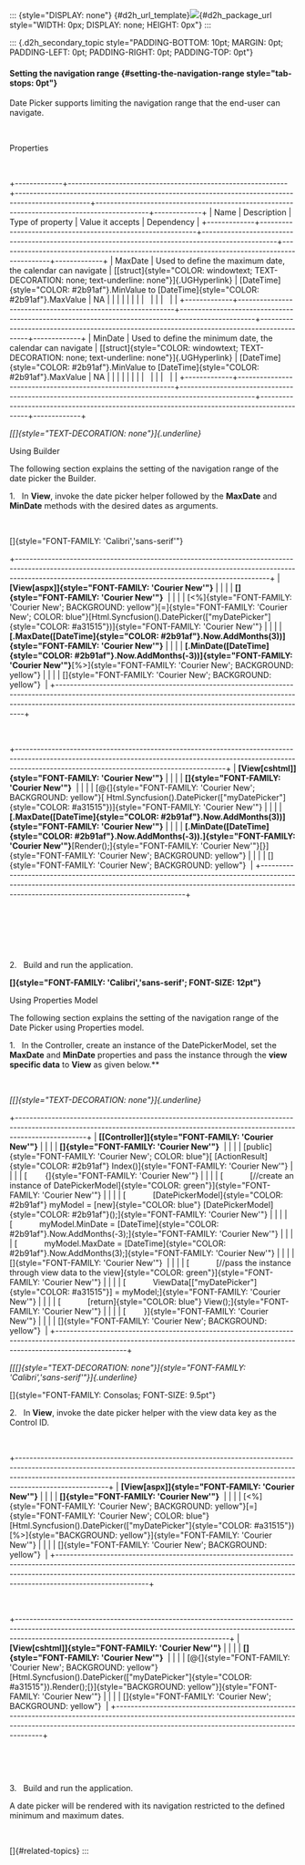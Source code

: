 ::: {style="DISPLAY: none"}
[](ms-xhelp:///?Id=d2h_url_template){#d2h_url_template}![](!package_url!){#d2h_package_url style="WIDTH: 0px; DISPLAY: none; HEIGHT: 0px"}
:::

::: {.d2h_secondary_topic style="PADDING-BOTTOM: 10pt; MARGIN: 0pt; PADDING-LEFT: 0pt; PADDING-RIGHT: 0pt; PADDING-TOP: 0pt"}
#### Setting the navigation range {#setting-the-navigation-range style="tab-stops: 0pt"}

Date Picker supports limiting the navigation range that the end-user can navigate.

 

Properties

 

+-------------+------------------------------------------------------------+--------------------------------------------------------------------------------------------------+--------------------------------------------------------------------------------------------+-------------+
| Name        | Description                                                | Type of property                                                                                 | Value it accepts                                                                           | Dependency  |
+-------------+------------------------------------------------------------+--------------------------------------------------------------------------------------------------+--------------------------------------------------------------------------------------------+-------------+
| MaxDate     | Used to define the maximum date, the calendar can navigate | [[struct]{style="COLOR: windowtext; TEXT-DECORATION: none; text-underline: none"}]{.UGHyperlink} | [DateTime]{style="COLOR: #2b91af"}.MinValue to [DateTime]{style="COLOR: #2b91af"}.MaxValue | NA          |
|             |                                                            |                                                                                                  |                                                                                            |             |
|             |                                                            |                                                                                                  |                                                                                            |             |
+-------------+------------------------------------------------------------+--------------------------------------------------------------------------------------------------+--------------------------------------------------------------------------------------------+-------------+
| MinDate     | Used to define the minimum date, the calendar can navigate | [[struct]{style="COLOR: windowtext; TEXT-DECORATION: none; text-underline: none"}]{.UGHyperlink} | [DateTime]{style="COLOR: #2b91af"}.MinValue to [DateTime]{style="COLOR: #2b91af"}.MaxValue | NA          |
|             |                                                            |                                                                                                  |                                                                                            |             |
|             |                                                            |                                                                                                  |                                                                                            |             |
+-------------+------------------------------------------------------------+--------------------------------------------------------------------------------------------------+--------------------------------------------------------------------------------------------+-------------+

*[[]{style="TEXT-DECORATION: none"}]{.underline}* 

Using Builder

The following section explains the setting of the navigation range of the date picker the Builder.

1.   In **View**, invoke the date picker helper followed by the **MaxDate** and **MinDate** methods with the desired dates as arguments.

 

[]{style="FONT-FAMILY: 'Calibri','sans-serif'"} 

+---------------------------------------------------------------------------------------------------------------------------------------------------------------------------------------------------------------------------------+
| **[View\[aspx\]]{style="FONT-FAMILY: 'Courier New'"}**                                                                                                                                                                          |
|                                                                                                                                                                                                                                 |
| **[]{style="FONT-FAMILY: 'Courier New'"}**                                                                                                                                                                                      |
|                                                                                                                                                                                                                                 |
| [\<%]{style="FONT-FAMILY: 'Courier New'; BACKGROUND: yellow"}[=]{style="FONT-FAMILY: 'Courier New'; COLOR: blue"}[Html.Syncfusion().DatePicker([\"myDatePicker\"]{style="COLOR: #a31515"})]{style="FONT-FAMILY: 'Courier New'"} |
|                                                                                                                                                                                                                                 |
| **[.MaxDate([DateTime]{style="COLOR: #2b91af"}.Now.AddMonths(3))]{style="FONT-FAMILY: 'Courier New'"}**                                                                                                                         |
|                                                                                                                                                                                                                                 |
| **[.MinDate([DateTime]{style="COLOR: #2b91af"}.Now.AddMonths(-3))]{style="FONT-FAMILY: 'Courier New'"}**[%\>]{style="FONT-FAMILY: 'Courier New'; BACKGROUND: yellow"}                                                           |
|                                                                                                                                                                                                                                 |
| []{style="FONT-FAMILY: 'Courier New'; BACKGROUND: yellow"}                                                                                                                                                                      |
+---------------------------------------------------------------------------------------------------------------------------------------------------------------------------------------------------------------------------------+

 

+---------------------------------------------------------------------------------------------------------------------------------------------------------------------------------------------------------------------+
| **[View\[cshtml\]]{style="FONT-FAMILY: 'Courier New'"}**                                                                                                                                                            |
|                                                                                                                                                                                                                     |
| **[]{style="FONT-FAMILY: 'Courier New'"}**                                                                                                                                                                          |
|                                                                                                                                                                                                                     |
| [\@{]{style="FONT-FAMILY: 'Courier New'; BACKGROUND: yellow"}[ Html.Syncfusion().DatePicker([\"myDatePicker\"]{style="COLOR: #a31515"})]{style="FONT-FAMILY: 'Courier New'"}                                        |
|                                                                                                                                                                                                                     |
| **[.MaxDate([DateTime]{style="COLOR: #2b91af"}.Now.AddMonths(3))]{style="FONT-FAMILY: 'Courier New'"}**                                                                                                             |
|                                                                                                                                                                                                                     |
| **[.MinDate([DateTime]{style="COLOR: #2b91af"}.Now.AddMonths(-3)).]{style="FONT-FAMILY: 'Courier New'"}**[Render();]{style="FONT-FAMILY: 'Courier New'"}[}]{style="FONT-FAMILY: 'Courier New'; BACKGROUND: yellow"} |
|                                                                                                                                                                                                                     |
| []{style="FONT-FAMILY: 'Courier New'; BACKGROUND: yellow"}                                                                                                                                                          |
+---------------------------------------------------------------------------------------------------------------------------------------------------------------------------------------------------------------------+

 

 

 

2.   Build and run the application.

**[]{style="FONT-FAMILY: 'Calibri','sans-serif'; FONT-SIZE: 12pt"}** 

Using Properties Model

The following section explains the setting of the navigation range of the Date Picker using Properties model.

1.   In the Controller, create an instance of the DatePickerModel, set the **MaxDate** and **MinDate** properties and pass the instance through the **view specific data** to **View** as given below.**

 

*[[]{style="TEXT-DECORATION: none"}]{.underline}* 

+-------------------------------------------------------------------------------------------------------------------------------------------------------------------------------+
| **[\[Controller\]]{style="FONT-FAMILY: 'Courier New'"}**                                                                                                                      |
|                                                                                                                                                                               |
| **[]{style="FONT-FAMILY: 'Courier New'"}**                                                                                                                                    |
|                                                                                                                                                                               |
| [public]{style="FONT-FAMILY: 'Courier New'; COLOR: blue"}[ [ActionResult]{style="COLOR: #2b91af"} Index()]{style="FONT-FAMILY: 'Courier New'"}                                |
|                                                                                                                                                                               |
| [        {]{style="FONT-FAMILY: 'Courier New'"}                                                                                                                               |
|                                                                                                                                                                               |
| [            [//create an instance of DatePickerModel]{style="COLOR: green"}]{style="FONT-FAMILY: 'Courier New'"}                                                             |
|                                                                                                                                                                               |
| [            [DatePickerModel]{style="COLOR: #2b91af"} myModel = [new]{style="COLOR: blue"} [DatePickerModel]{style="COLOR: #2b91af"}();]{style="FONT-FAMILY: 'Courier New'"} |
|                                                                                                                                                                               |
| [            myModel.MinDate = [DateTime]{style="COLOR: #2b91af"}.Now.AddMonths(-3);]{style="FONT-FAMILY: 'Courier New'"}                                                     |
|                                                                                                                                                                               |
| [            myModel.MaxDate = [DateTime]{style="COLOR: #2b91af"}.Now.AddMonths(3);]{style="FONT-FAMILY: 'Courier New'"}                                                      |
|                                                                                                                                                                               |
| []{style="FONT-FAMILY: 'Courier New'"}                                                                                                                                        |
|                                                                                                                                                                               |
| [            [//pass the instance through view data to the view]{style="COLOR: green"}]{style="FONT-FAMILY: 'Courier New'"}                                                   |
|                                                                                                                                                                               |
| [            ViewData\[[\"myDatePicker\"]{style="COLOR: #a31515"}\] = myModel;]{style="FONT-FAMILY: 'Courier New'"}                                                           |
|                                                                                                                                                                               |
| [            [return]{style="COLOR: blue"} View();]{style="FONT-FAMILY: 'Courier New'"}                                                                                       |
|                                                                                                                                                                               |
| [        }]{style="FONT-FAMILY: 'Courier New'"}                                                                                                                               |
|                                                                                                                                                                               |
| []{style="FONT-FAMILY: 'Courier New'; BACKGROUND: yellow"}                                                                                                                    |
+-------------------------------------------------------------------------------------------------------------------------------------------------------------------------------+

*[[[]{style="TEXT-DECORATION: none"}]{style="FONT-FAMILY: 'Calibri','sans-serif'"}]{.underline}* 

[]{style="FONT-FAMILY: Consolas; FONT-SIZE: 9.5pt"} 

2.   In **View**, invoke the date picker helper with the view data key as the Control ID.

 

+-------------------------------------------------------------------------------------------------------------------------------------------------------------------------------------------------------------------------------------------------------------------+
| **[View\[aspx\]]{style="FONT-FAMILY: 'Courier New'"}**                                                                                                                                                                                                            |
|                                                                                                                                                                                                                                                                   |
| **[]{style="FONT-FAMILY: 'Courier New'"}**                                                                                                                                                                                                                        |
|                                                                                                                                                                                                                                                                   |
| [\<%]{style="FONT-FAMILY: 'Courier New'; BACKGROUND: yellow"}[=]{style="FONT-FAMILY: 'Courier New'; COLOR: blue"}[Html.Syncfusion().DatePicker([\"myDatePicker\"]{style="COLOR: #a31515"}) [%\>]{style="BACKGROUND: yellow"}]{style="FONT-FAMILY: 'Courier New'"} |
|                                                                                                                                                                                                                                                                   |
| []{style="FONT-FAMILY: 'Courier New'; BACKGROUND: yellow"}                                                                                                                                                                                                        |
+-------------------------------------------------------------------------------------------------------------------------------------------------------------------------------------------------------------------------------------------------------------------+

 

+----------------------------------------------------------------------------------------------------------------------------------------------------------------------------------------------------------------------+
| **[View\[cshtml\]]{style="FONT-FAMILY: 'Courier New'"}**                                                                                                                                                             |
|                                                                                                                                                                                                                      |
| **[]{style="FONT-FAMILY: 'Courier New'"}**                                                                                                                                                                           |
|                                                                                                                                                                                                                      |
| [\@{]{style="FONT-FAMILY: 'Courier New'; BACKGROUND: yellow"}[Html.Syncfusion().DatePicker([\"myDatePicker\"]{style="COLOR: #a31515"}).Render();[}]{style="BACKGROUND: yellow"}]{style="FONT-FAMILY: 'Courier New'"} |
|                                                                                                                                                                                                                      |
| []{style="FONT-FAMILY: 'Courier New'; BACKGROUND: yellow"}                                                                                                                                                           |
+----------------------------------------------------------------------------------------------------------------------------------------------------------------------------------------------------------------------+

 

 

3.   Build and run the application.

A date picker will be rendered with its navigation restricted to the defined minimum and maximum dates.

 

[]{#related-topics}
:::
